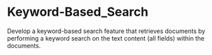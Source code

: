 # Keyword-Based_Search
Develop a keyword-based search feature that retrieves documents by performing a keyword search on the text content (all fields) within the documents.
